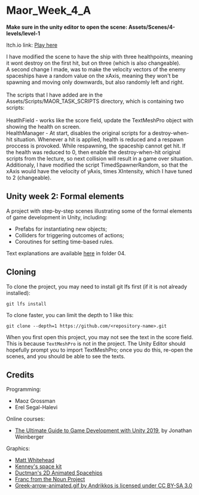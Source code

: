 # Maor_Week_4_A
**Make sure in the unity editor to open the scene: Assets/Scenes/4-levels/level-1**<br/>

Itch.io link:
[Play here](https://maor55.itch.io/week-4-question-a)

I have modified the scene to have the ship with three healthpoints, meaning it wont destroy on the first hit, but on three (which is also changeable).<br/>
A second change I made, was to make the velocity vectors of the enemy spaceships have a random value on the xAxis, meaning they won't be spawning and moving only downwards, but also randomly left and right. <br/><br/>
The scripts that I have added are in the Assets/Scripts/MAOR_TASK_SCRIPTS directory, which is containing two scripts: <br/><br/>
HeatlhField - works like the score field, update the TextMeshPro object with showing the health on screen. <br/>
HealthManager - At start, disables the original scripts for a destroy-when-hit situation. Whenever a hit is applied, health is reduced and a respawn proccess is provoked. While respawning, the spaceship cannot get hit. If the health was reduced to 0, then enable the destroy-when-hit original scripts from the lecture, so next collision will result in a game over situation. <br/>
Additionaly, I have modified the script TimedSpawnerRandom, so that the xAxis would have the velocity of yAxis, times XIntensity, which I have tuned to 2 (changeable).



## Unity week 2: Formal elements

A project with step-by-step scenes illustrating some of the formal elements of game development in Unity, including: 

* Prefabs for instantiating new objects;
* Colliders for triggering outcomes of actions;
* Coroutines for setting time-based rules.

Text explanations are available 
[here](https://github.com/gamedev-at-ariel/gamedev-5782) in folder 04.

## Cloning
To clone the project, you may need to install git lfs first (if it is not already installed):

    git lfs install 

To clone faster, you can limit the depth to 1 like this:

    git clone --depth=1 https://github.com/<repository-name>.git

When you first open this project, you may not see the text in the score field.
This is because `TextMeshPro` is not in the project.
The Unity Editor should hopefully prompt you to import TextMeshPro;
once you do this, re-open the scenes, and you should be able to see the texts.



## Credits

Programming:
* Maoz Grossman
* Erel Segal-Halevi

Online courses:
* [The Ultimate Guide to Game Development with Unity 2019](https://www.udemy.com/the-ultimate-guide-to-game-development-with-unity/), by Jonathan Weinberger

Graphics:
* [Matt Whitehead](https://ccsearch.creativecommons.org/photos/7fd4a37b-8d1a-4d4c-80a2-4ca4a3839941)
* [Kenney's space kit](https://kenney.nl/assets/space-kit)
* [Ductman's 2D Animated Spacehips](https://assetstore.unity.com/packages/2d/characters/2d-animated-spaceships-96852)
* [Franc from the Noun Project](https://commons.wikimedia.org/w/index.php?curid=64661575)
* [Greek-arrow-animated.gif by Andrikkos is licensed under CC BY-SA 3.0](https://search.creativecommons.org/photos/2db102af-80d0-4ec8-9171-1ac77d2565ce)
